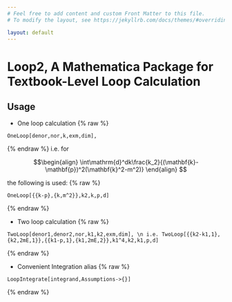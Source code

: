 ```yaml
---
# Feel free to add content and custom Front Matter to this file.
# To modify the layout, see https://jekyllrb.com/docs/themes/#overriding-theme-defaults

layout: default
---
```

# Loop2, A Mathematica Package for Textbook-Level Loop Calculation

## Usage
- One loop calculation
{% raw %}
```
OneLoop[denor,nor,k,exm,dim], 
```
{% endraw %}
i.e. for

$$\begin{align}
\int\mathrm{d}^dk\frac{k_2}{(\mathbf{k}-\mathbf{p})^2(\mathbf{k}^2-m^2)}
\end{align}
$$

the following is used:
{% raw %}
```
OneLoop[{{k-p},{k,m^2}},k2,k,p,d]
```
{% endraw %}
- Two loop calculation
{% raw %}
```
TwoLoop[denor1,denor2,nor,k1,k2,exm,dim], \n i.e. TwoLoop[{{k2-k1,1},{k2,2mE,1}},{{k1-p,1},{k1,2mE,2}},k1^4,k2,k1,p,d]
```
{% endraw %}
- Convenient Integration alias
{% raw %}
```
LoopIntegrate[integrand,Assumptions->{}]
```
{% endraw %}
